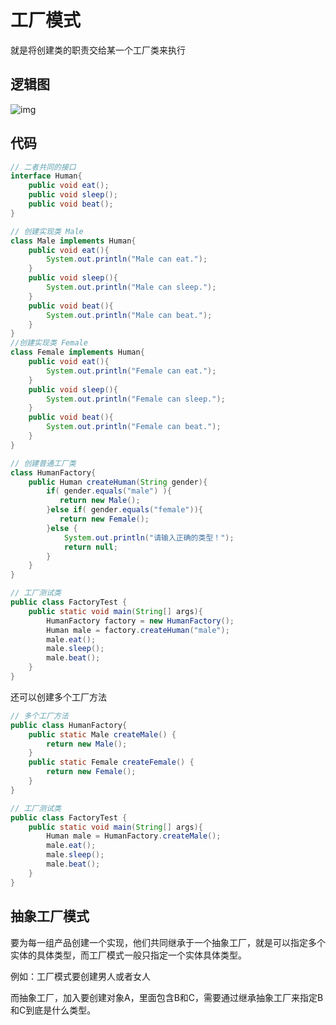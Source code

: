 # 工厂模式

就是将创建类的职责交给某一个工厂类来执行

## 逻辑图

![img](https://doc.shiyanlou.com/document-uid370051labid865timestamp1488432129796.png)

## 代码

```java
// 二者共同的接口
interface Human{
    public void eat();
    public void sleep();
    public void beat();
}

// 创建实现类 Male
class Male implements Human{
    public void eat(){
        System.out.println("Male can eat.");
    }
    public void sleep(){
        System.out.println("Male can sleep.");
    }
    public void beat(){
        System.out.println("Male can beat.");
    }
}
//创建实现类 Female
class Female implements Human{
    public void eat(){
        System.out.println("Female can eat.");
    }
    public void sleep(){
        System.out.println("Female can sleep.");
    }
    public void beat(){
        System.out.println("Female can beat.");
    }
}

// 创建普通工厂类
class HumanFactory{
    public Human createHuman(String gender){
        if( gender.equals("male") ){
           return new Male();
        }else if( gender.equals("female")){
           return new Female();
        }else {
            System.out.println("请输入正确的类型！");
            return null;
        }
    }
}

// 工厂测试类
public class FactoryTest {
    public static void main(String[] args){
        HumanFactory factory = new HumanFactory();
        Human male = factory.createHuman("male");
        male.eat();
        male.sleep();
        male.beat();
    }
}
```

还可以创建多个工厂方法

```java
// 多个工厂方法
public class HumanFactory{
    public static Male createMale() {
        return new Male();
    }
    public static Female createFemale() {
        return new Female();
    }
}

// 工厂测试类
public class FactoryTest {
    public static void main(String[] args){
        Human male = HumanFactory.createMale();
        male.eat();
        male.sleep();
        male.beat();
    }
}
```





## 抽象工厂模式

要为每一组产品创建一个实现，他们共同继承于一个抽象工厂，就是可以指定多个实体的具体类型，而工厂模式一般只指定一个实体具体类型。

例如：工厂模式要创建男人或者女人

而抽象工厂，加入要创建对象A，里面包含B和C，需要通过继承抽象工厂来指定B和C到底是什么类型。
